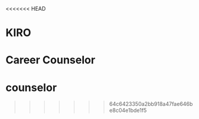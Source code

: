 <<<<<<< HEAD
# KIRO
Career Counselor
=======
# counselor
>>>>>>> 64c6423350a2bb918a47fae646be8c04e1bde1f5
